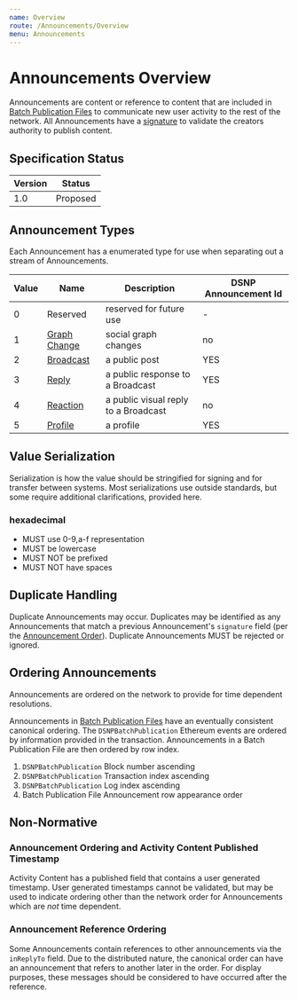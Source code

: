 ```yaml
---
name: Overview
route: /Announcements/Overview
menu: Announcements
---
```


# Announcements Overview

Announcements are content or reference to content that are included in [Batch Publication Files](/BatchPublications/Overview)
to communicate new user activity to the rest of the network.
All Announcements have a [signature](/Announcements/Signatures) to validate the creators authority to publish content.

## Specification Status

| Version | Status   |
| ------  | -------- |
| 1.0     | Proposed |

## Announcement Types

Each Announcement has a enumerated type for use when separating out a stream of Announcements.

| Value | Name | Description | DSNP Announcement Id |
|------ | ---- | ----------- | -------------------- |
| 0 | Reserved | reserved for future use | - |
| 1 | [Graph Change](/Announcements/Types/GraphChange) | social graph changes | no |
| 2 | [Broadcast](/Announcement/Types/Broadcast) | a public post | YES |
| 3 | [Reply](/Announcement/Types/Reply) | a public response to a Broadcast | YES |
| 4 | [Reaction](/Announcement/Types/Reaction) | a public visual reply to a Broadcast | no |
| 5 | [Profile](/Announcement/Types/Profile) | a profile | YES |

## Value Serialization

Serialization is how the value should be stringified for signing and for transfer between systems.
Most serializations use outside standards, but some require additional clarifications, provided here.

### hexadecimal

- MUST use 0-9,a-f representation
- MUST be lowercase
- MUST NOT be prefixed
- MUST NOT have spaces

## Duplicate Handling

Duplicate Announcements may occur.
Duplicates may be identified as any Announcements that match a previous Announcement's `signature` field
(per the [Announcement Order](/Announcements/Overview#ordering)).
Duplicate Announcements MUST be rejected or ignored.

## Ordering Announcements

Announcements are ordered on the network to provide for time dependent resolutions.

Announcements in [Batch Publication Files](/BatchPublications/Overview) have an eventually consistent canonical ordering.
The `DSNPBatchPublication` Ethereum events are ordered by information provided in the transaction.
Announcements in a Batch Publication File are then ordered by row index.


1. `DSNPBatchPublication` Block number ascending
2. `DSNPBatchPublication` Transaction index ascending
3. `DSNPBatchPublication` Log index ascending
4. Batch Publication File Announcement row appearance order


## Non-Normative

### Announcement Ordering and Activity Content Published Timestamp

Activity Content has a published field that contains a user generated timestamp.
User generated timestamps cannot be validated,
but may be used to indicate ordering other than the network order for Announcements which are *not* time dependent.

### Announcement Reference Ordering

Some Announcements contain references to other announcements via the `inReplyTo` field.
Due to the distributed nature, the canonical order can have an announcement that refers to another later in the order.
For display purposes, these messages should be considered to have occurred after the reference.
